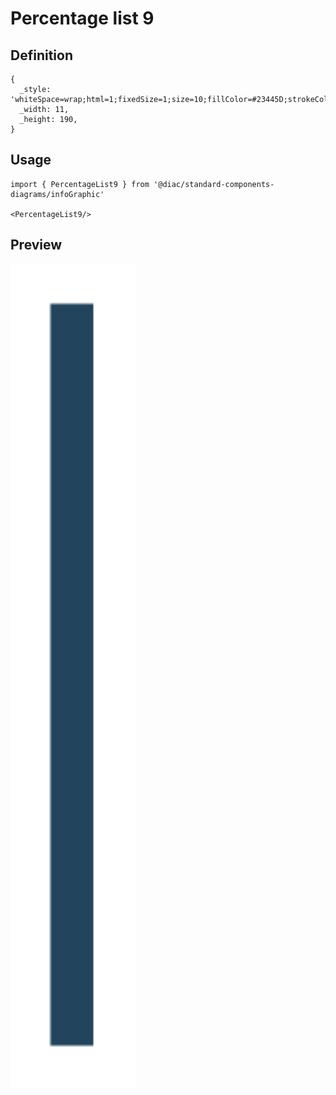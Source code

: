 # Percentage list 9

## Definition

```
{
  _style: 'whiteSpace=wrap;html=1;fixedSize=1;size=10;fillColor=#23445D;strokeColor=none;shadow=0;',
  _width: 11,
  _height: 190,
}
```

## Usage

```
import { PercentageList9 } from '@diac/standard-components-diagrams/infoGraphic'

<PercentageList9/>
```

## Preview

<img src="./percentage-list-9.png" width="200"/>
